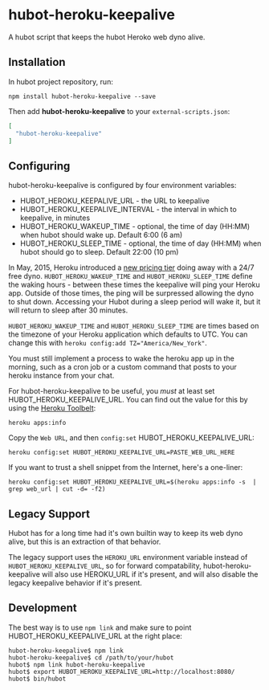 # hubot-heroku-keepalive

A hubot script that keeps the hubot Heroko web dyno alive.

## Installation

In hubot project repository, run:

`npm install hubot-heroku-keepalive --save`

Then add **hubot-heroku-keepalive** to your `external-scripts.json`:

```json
[
  "hubot-heroku-keepalive"
]
```

## Configuring

hubot-heroku-keepalive is configured by four environment variables:

* HUBOT_HEROKU_KEEPALIVE_URL - the URL to keepalive
* HUBOT_HEROKU_KEEPALIVE_INTERVAL - the interval in which to keepalive, in minutes
* HUBOT_HEROKU_WAKEUP_TIME - optional,  the time of day (HH:MM) when hubot should wake up.  Default 6:00 (6 am)
* HUBOT_HEROKU_SLEEP_TIME - optional, the time of day (HH:MM) when hubot should go to sleep. Default 22:00 (10 pm)

In May, 2015, Heroku introduced a [new pricing tier](https://blog.heroku.com/archives/2015/5/7/new-dyno-types-public-beta)
doing away with a 24/7 free dyno. `HUBOT_HEROKU_WAKEUP_TIME` and
`HUBOT_HEROKU_SLEEP_TIME` define the waking hours - between these times the keepalive
will ping your Heroku app.  Outside of those times, the ping will be surpressed
allowing the dyno to shut down.  Accessing your Hubot during a sleep period will
wake it, but it will return to sleep after 30 minutes.  

`HUBOT_HEROKU_WAKEUP_TIME`
and `HUBOT_HEROKU_SLEEP_TIME` are times based on the timezone of your Heroku
application which defaults to UTC.  You can change this with
`heroku config:add TZ="America/New_York"`.

You must still implement a process to wake the heroku app up in the morning, such as a cron job or a custom command that posts to your heroku instance from your chat.


For hubot-heroku-keepalive to be useful, you *must* at least set
HUBOT_HEROKU_KEEPALIVE_URL. You can find out the value for this by using the
[Heroku Toolbelt](https://toolbelt.heroku.com/):

```
heroku apps:info
```

Copy the `Web URL`, and then `config:set` HUBOT_HEROKU_KEEPALIVE_URL:

```
heroku config:set HUBOT_HEROKU_KEEPALIVE_URL=PASTE_WEB_URL_HERE
```

If you want to trust a shell snippet from the Internet, here's a one-liner:

```
heroku config:set HUBOT_HEROKU_KEEPALIVE_URL=$(heroku apps:info -s  | grep web_url | cut -d= -f2)
```

## Legacy Support

Hubot has for a long time had it's own builtin way to keep its web dyno alive,
but this is an extraction of that behavior.

The legacy support uses the `HEROKU_URL` environment variable instead of
`HUBOT_HEROKU_KEEPALIVE_URL`, so for forward compatability,
hubot-heroku-keepalive will also use HEROKU_URL if it's present, and will
also disable the legacy keepalive behavior if it's present.

## Development

The best way is to use `npm link` and make sure to point HUBOT_HEROKU_KEEPALIVE_URL at the right place:

```
hubot-heroku-keepalive$ npm link
hubot-heroku-keepalive$ cd /path/to/your/hubot
hubot$ npm link hubot-heroku-keepalive
hubot$ export HUBOT_HEROKU_KEEPALIVE_URL=http://localhost:8080/
hubot$ bin/hubot
